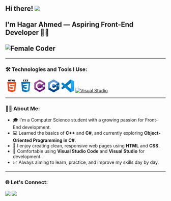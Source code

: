 <h2 align="left">
  <br>Hi there! <img src="https://user-images.githubusercontent.com/42378118/110234147-e3259600-7f4e-11eb-95be-0c4047144dea.gif" width="30"><br>
  <br> I'm Hagar Ahmed — Aspiring Front-End Developer 👩‍💻<br>
  <br>
<img src="[[https://media.giphy.com/media/L8K62iTDkzGX6/giphy.gif](https://cdnb.artstation.com/p/assets/images/images/028/991/999/original/anna-havrylyukh-.gif?1596125112)](https://cdnb.artstation.com/p/assets/images/images/028/991/999/original/anna-havrylyukh-.gif?1596125112)" alt="Female Coder" width="500">
</h2> 

---

### 🛠 Technologies and Tools I Use:

<p align="left">
  <a href="https://www.w3.org/html/" target="_blank"><img src="https://raw.githubusercontent.com/devicons/devicon/master/icons/html5/html5-original-wordmark.svg" alt="HTML5" width="40" height="40"/></a>
  <a href="https://www.w3schools.com/css/" target="_blank"><img src="https://raw.githubusercontent.com/devicons/devicon/master/icons/css3/css3-original-wordmark.svg" alt="CSS3" width="40" height="40"/></a>
  <a href="https://learn.microsoft.com/en-us/dotnet/csharp/" target="_blank"><img src="https://raw.githubusercontent.com/devicons/devicon/master/icons/csharp/csharp-original.svg" alt="C#" width="40" height="40"/></a>
  <a href="https://cplusplus.com/" target="_blank"><img src="https://raw.githubusercontent.com/devicons/devicon/master/icons/cplusplus/cplusplus-original.svg" alt="C++" width="40" height="40"/></a>
  <a href="https://code.visualstudio.com/" target="_blank"><img src="https://raw.githubusercontent.com/devicons/devicon/master/icons/vscode/vscode-original.svg" alt="VS Code" width="40" height="40"/></a>
  <a href="https://visualstudio.microsoft.com/" target="_blank"><img src="https://img.icons8.com/color/48/visual-studio.png" alt="Visual Studio" width="40" height="40"/></a>
</p>

---

### 👩‍🎓 About Me:

- 🎓 I'm a Computer Science student with a growing passion for Front-End development.
- 💻 Learned the basics of **C++** and **C#**, and currently exploring **Object-Oriented Programming in C#**.
- 🎨 I enjoy creating clean, responsive web pages using **HTML** and **CSS**.
- 🧰 Comfortable using **Visual Studio Code** and **Visual Studio** for development.
- 📈 Always aiming to learn, practice, and improve my skills day by day.

---

### 🌐 Let's Connect:

<p align="left">
  <a href="https://github.com/hagar-233" target="_blank"><img src="https://img.shields.io/badge/-GitHub-black?style=flat-square&logo=github&logoColor=white"/></a>
  <a href="https://www.linkedin.com/in/hagar-ahmed-964976370/" target="_blank"><img src="https://img.shields.io/badge/-LinkedIn-blue?style=flat-square&logo=linkedin&logoColor=white"/></a>
</p>
